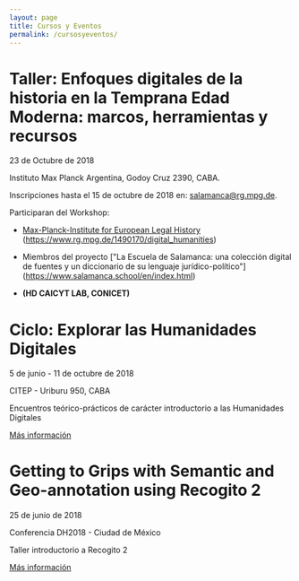 ```yaml
---
layout: page
title: Cursos y Eventos
permalink: /cursosyeventos/
---
```


# Taller: Enfoques digitales de la historia en la Temprana Edad Moderna: marcos, herramientas y recursos

23 de Octubre de 2018

Instituto Max Planck Argentina, Godoy Cruz 2390, CABA.

Inscripciones hasta el 15 de octubre de 2018 en: [salamanca@rg.mpg.de](salamanca@rg.mpg.de).

Participaran del Workshop:

* [Max-Planck-Institute for European Legal History](https://www.rg.mpg.de/en)
(https://www.rg.mpg.de/1490170/digital_humanities)

* Miembros del proyecto ["La Escuela de Salamanca: una colección digital de fuentes y un diccionario de su lenguaje jurídico-político"]
(https://www.salamanca.school/en/index.html)

* **(HD CAICYT LAB, CONICET)**


# Ciclo: Explorar las Humanidades Digitales

5 de junio - 11 de octubre de 2018

CITEP - Uriburu 950, CABA

Encuentros teórico-prácticos de carácter introductorio a las Humanidades Digitales

[Más información](http://citep.rec.uba.ar/explorar-hd/)


# Getting to Grips with Semantic and Geo-annotation using Recogito 2

25 de junio de 2018

Conferencia DH2018 - Ciudad de México

Taller introductorio a Recogito 2

[Más información](https://dh2018.adho.org/talleres/)
